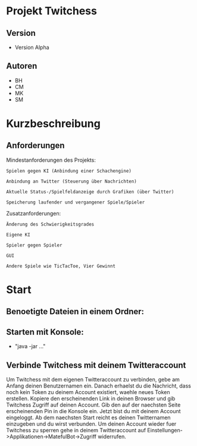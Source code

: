 Projekt Twitchess
========================

Version
-------
* Version Alpha

Autoren
------- 
* BH
* CM
* MK
* SM

Kurzbeschreibung
===============


Anforderungen
----------------
Mindestanforderungen des Projekts:

    Spielen gegen KI (Anbindung einer Schachengine)

    Anbindung an Twitter (Steuerung über Nachrichten)

    Aktuelle Status-/Spielfeldanzeige durch Grafiken (über Twitter)

    Speicherung laufender und vergangener Spiele/Spieler

Zusatzanforderungen:

    Änderung des Schwierigkeitsgrades

    Eigene KI

    Spieler gegen Spieler

    GUI

    Andere Spiele wie TicTacToe, Vier Gewinnt

Start
=====
Benoetigte Dateien in einem Ordner:
-----------------------------------

Starten mit Konsole:
--------------------
* "java -jar ..."

Verbinde Twitchess mit deinem Twitteraccount
---------------------------------------------------

Um Twitchess mit dem eigenen Twitteraccount zu verbinden, gebe am Anfang deinen Benutzernamen ein. Danach erhaelst du die Nachricht, dass noch kein Token zu deinem Account existiert, waehle neues Token erstellen. Kopiere den erscheinenden Link in deinen Browser und gib Twitchess Zugriff auf deinen Account. Gib den auf der naechsten Seite erscheinenden Pin in die Konsole ein. Jetzt bist du mit deinem Account eingeloggt. Ab dem naechsten Start reicht es deinen Twitternamen einzugeben und du wirst verbunden.
Um deinen Account wieder fuer Twitchess zu sperren gehe in deinem Twitteraccount auf Einstellungen->Applikationen->MatefulBot->Zugriff widerrufen.